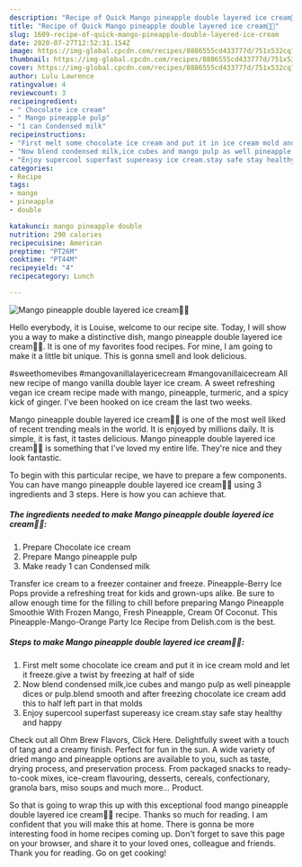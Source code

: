 ```yaml
---
description: "Recipe of Quick Mango pineapple double layered ice cream🍦🍦"
title: "Recipe of Quick Mango pineapple double layered ice cream🍦🍦"
slug: 1609-recipe-of-quick-mango-pineapple-double-layered-ice-cream
date: 2020-07-27T12:52:31.154Z
image: https://img-global.cpcdn.com/recipes/8886555cd433777d/751x532cq70/mango-pineapple-double-layered-ice-cream🍦🍦-recipe-main-photo.jpg
thumbnail: https://img-global.cpcdn.com/recipes/8886555cd433777d/751x532cq70/mango-pineapple-double-layered-ice-cream🍦🍦-recipe-main-photo.jpg
cover: https://img-global.cpcdn.com/recipes/8886555cd433777d/751x532cq70/mango-pineapple-double-layered-ice-cream🍦🍦-recipe-main-photo.jpg
author: Lulu Lawrence
ratingvalue: 4
reviewcount: 3
recipeingredient:
- " Chocolate ice cream"
- " Mango pineapple pulp"
- "1 can Condensed milk"
recipeinstructions:
- "First melt some chocolate ice cream and put it in ice cream mold and let it freeze.give a twist by freezing at half of side"
- "Now blend condensed milk,ice cubes and mango pulp as well pineapple dices or pulp.blend smooth and after freezing chocolate ice cream add this to half left part in that molds"
- "Enjoy supercool superfast supereasy ice cream.stay safe stay healthy and happy"
categories:
- Recipe
tags:
- mango
- pineapple
- double

katakunci: mango pineapple double 
nutrition: 290 calories
recipecuisine: American
preptime: "PT26M"
cooktime: "PT44M"
recipeyield: "4"
recipecategory: Lunch

---
```



![Mango pineapple double layered ice cream🍦🍦](https://img-global.cpcdn.com/recipes/8886555cd433777d/751x532cq70/mango-pineapple-double-layered-ice-cream🍦🍦-recipe-main-photo.jpg)

Hello everybody, it is Louise, welcome to our recipe site. Today, I will show you a way to make a distinctive dish, mango pineapple double layered ice cream🍦🍦. It is one of my favorites food recipes. For mine, I am going to make it a little bit unique. This is gonna smell and look delicious.

#sweethomevibes #mangovanillalayericecream #mangovanillaicecream All new recipe of mango vanilla double layer ice cream. A sweet refreshing vegan ice cream recipe made with mango, pineapple, turmeric, and a spicy kick of ginger. I&#39;ve been hooked on ice cream the last two weeks.

Mango pineapple double layered ice cream🍦🍦 is one of the most well liked of recent trending meals in the world. It is enjoyed by millions daily. It is simple, it is fast, it tastes delicious. Mango pineapple double layered ice cream🍦🍦 is something that I've loved my entire life. They're nice and they look fantastic.


To begin with this particular recipe, we have to prepare a few components. You can have mango pineapple double layered ice cream🍦🍦 using 3 ingredients and 3 steps. Here is how you can achieve that.

<!--inarticleads1-->

##### The ingredients needed to make Mango pineapple double layered ice cream🍦🍦:

1. Prepare  Chocolate ice cream
1. Prepare  Mango pineapple pulp
1. Make ready 1 can Condensed milk


Transfer ice cream to a freezer container and freeze. Pineapple-Berry Ice Pops provide a refreshing treat for kids and grown-ups alike. Be sure to allow enough time for the filling to chill before preparing Mango Pineapple Smoothie With Frozen Mango, Fresh Pineapple, Cream Of Coconut. This Pineapple-Mango-Orange Party Ice Recipe from Delish.com is the best. 

<!--inarticleads2-->

##### Steps to make Mango pineapple double layered ice cream🍦🍦:

1. First melt some chocolate ice cream and put it in ice cream mold and let it freeze.give a twist by freezing at half of side
1. Now blend condensed milk,ice cubes and mango pulp as well pineapple dices or pulp.blend smooth and after freezing chocolate ice cream add this to half left part in that molds
1. Enjoy supercool superfast supereasy ice cream.stay safe stay healthy and happy


Check out all Ohm Brew Flavors, Click Here. Delightfully sweet with a touch of tang and a creamy finish. Perfect for fun in the sun. A wide variety of dried mango and pineapple options are available to you, such as taste, drying process, and preservation process. From packaged snacks to ready-to-cook mixes, ice-cream flavouring, desserts, cereals, confectionary, granola bars, miso soups and much more… Product. 

So that is going to wrap this up with this exceptional food mango pineapple double layered ice cream🍦🍦 recipe. Thanks so much for reading. I am confident that you will make this at home. There is gonna be more interesting food in home recipes coming up. Don't forget to save this page on your browser, and share it to your loved ones, colleague and friends. Thank you for reading. Go on get cooking!
